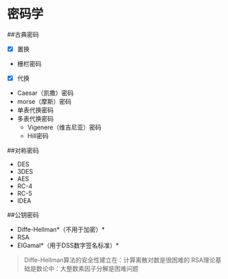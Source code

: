 密码学
=====
##古典密码
- [x] 置换
- 栅栏密码
- [x] 代换
- Caesar（凯撒）密码
- morse（摩斯）密码
- 单表代换密码
- 多表代换密码
  - Vigenere（维吉尼亚）密码
  - Hill密码

##对称密码
- DES
- 3DES
- AES
- RC-4
- RC-5
- IDEA

##公钥密码
- Diffe-Hellman*（不用于加密）*
- RSA
- EIGamal*（用于DSS数字签名标准）*

>Diffe-Hellman算法的安全性建立在：计算离散对数是很困难的
RSA理论基础是数论中：大整数素因子分解是困难问题
